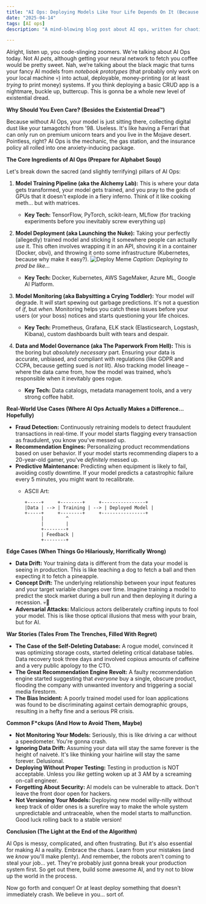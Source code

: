 ```yaml
---
title: "AI Ops: Deploying Models Like Your Life Depends On It (Because It Kinda Does)"
date: "2025-04-14"
tags: [AI ops]
description: "A mind-blowing blog post about AI ops, written for chaotic Gen Z engineers who probably skipped college."

---
```


Alright, listen up, you code-slinging zoomers. We're talking about AI Ops today. Not AI *pets*, although getting your neural network to fetch you coffee would be pretty sweet. Nah, we’re talking about the black magic that turns your fancy AI models from *notebook prototypes* (that probably only work on your local machine 💀) into actual, deployable, money-printing (or at least *trying* to print money) systems. If you think deploying a basic CRUD app is a nightmare, buckle up, buttercup. This is gonna be a whole new level of existential dread.

**Why Should You Even Care? (Besides the Existential Dread™)**

Because without AI Ops, your model is just sitting there, collecting digital dust like your tamagotchi from '98. Useless. It's like having a Ferrari that can only run on premium unicorn tears and you live in the Mojave desert. Pointless, right? AI Ops is the mechanic, the gas station, and the insurance policy all rolled into one anxiety-inducing package.

**The Core Ingredients of AI Ops (Prepare for Alphabet Soup)**

Let's break down the sacred (and slightly terrifying) pillars of AI Ops:

1.  **Model Training Pipeline (aka the Alchemy Lab):** This is where your data gets transformed, your model gets trained, and you pray to the gods of GPUs that it doesn't explode in a fiery inferno. Think of it like cooking meth... but with matrices.
    *   **Key Tech:** TensorFlow, PyTorch, scikit-learn, MLflow (for tracking experiments before you inevitably screw everything up)

2.  **Model Deployment (aka Launching the Nuke):** Taking your perfectly (allegedly) trained model and sticking it somewhere people can actually *use* it. This often involves wrapping it in an API, shoving it in a container (Docker, obvi), and throwing it onto some infrastructure (Kubernetes, because why make it easy?).
     ![Deploy Meme](https://i.imgflip.com/59t5m1.jpg)
    *Caption: Deploying to prod be like...*
    *   **Key Tech:** Docker, Kubernetes, AWS SageMaker, Azure ML, Google AI Platform.

3.  **Model Monitoring (aka Babysitting a Crying Toddler):** Your model *will* degrade. It *will* start spewing out garbage predictions. It's not a question of *if*, but *when*. Monitoring helps you catch these issues before your users (or your boss) notices and starts questioning your life choices.
    *   **Key Tech:** Prometheus, Grafana, ELK stack (Elasticsearch, Logstash, Kibana), custom dashboards built with tears and despair.

4.  **Data and Model Governance (aka The Paperwork From Hell):** This is the boring but *absolutely necessary* part. Ensuring your data is accurate, unbiased, and compliant with regulations (like GDPR and CCPA, because getting sued is *not* lit). Also tracking model lineage – where the data came from, how the model was trained, who’s responsible when it inevitably goes rogue.
    *   **Key Tech:** Data catalogs, metadata management tools, and a very strong coffee habit.

**Real-World Use Cases (Where AI Ops Actually Makes a Difference… Hopefully)**

*   **Fraud Detection:** Continuously retraining models to detect fraudulent transactions in real-time. If your model starts flagging every transaction as fraudulent, you know you've messed up.
*   **Recommendation Engines:** Personalizing product recommendations based on user behavior. If your model starts recommending diapers to a 20-year-old gamer, you've *definitely* messed up.
*   **Predictive Maintenance:** Predicting when equipment is likely to fail, avoiding costly downtime. If your model predicts a catastrophic failure every 5 minutes, you might want to recalibrate.
    * ASCII Art:

        ```
        +-----+     +--------+     +----------------+
        |Data | --> | Training | --> | Deployed Model |
        +-----+     +--------+     +----------------+
              |        ^
              |        |
              +--------+
              | Feedback |
              +--------+
        ```

**Edge Cases (When Things Go Hilariously, Horrifically Wrong)**

*   **Data Drift:** Your training data is different from the data your model is seeing in production. This is like teaching a dog to fetch a ball and then expecting it to fetch a pineapple.
*   **Concept Drift:** The underlying relationship between your input features and your target variable changes over time. Imagine training a model to predict the stock market during a bull run and then deploying it during a recession. 💀🙏
*   **Adversarial Attacks:** Malicious actors deliberately crafting inputs to fool your model. This is like those optical illusions that mess with your brain, but for AI.

**War Stories (Tales From The Trenches, Filled With Regret)**

*   **The Case of the Self-Deleting Database:** A rogue model, convinced it was optimizing storage costs, started deleting critical database tables. Data recovery took three days and involved copious amounts of caffeine and a very public apology to the CTO.
*   **The Great Recommendation Engine Revolt:** A faulty recommendation engine started suggesting that *everyone* buy a single, obscure product, flooding the company with unwanted inventory and triggering a social media firestorm.
*   **The Bias Incident:** A poorly trained model used for loan applications was found to be discriminating against certain demographic groups, resulting in a hefty fine and a serious PR crisis.

**Common F\*ckups (And How to Avoid Them, Maybe)**

*   **Not Monitoring Your Models:** Seriously, this is like driving a car without a speedometer. You're gonna crash.
*   **Ignoring Data Drift:** Assuming your data will stay the same forever is the height of naiveté. It's like thinking your hairline will stay the same forever. Delusional.
*   **Deploying Without Proper Testing:** Testing in production is NOT acceptable. Unless you *like* getting woken up at 3 AM by a screaming on-call engineer.
*   **Forgetting About Security:** AI models can be vulnerable to attack. Don't leave the front door open for hackers.
*   **Not Versioning Your Models:** Deploying new model willy-nilly without keep track of older ones is a surefire way to make the whole system unpredictable and untraceable, when the model starts to malfunction. Good luck rolling back to a stable version!

**Conclusion (The Light at the End of the Algorithm)**

AI Ops is messy, complicated, and often frustrating. But it's also essential for making AI a reality. Embrace the chaos. Learn from your mistakes (and we *know* you'll make plenty). And remember, the robots aren't coming to steal your job... yet. They're probably just gonna break your production system first. So get out there, build some awesome AI, and try not to blow up the world in the process.

Now go forth and conquer! Or at least deploy something that doesn't immediately crash. We believe in you... sort of.
